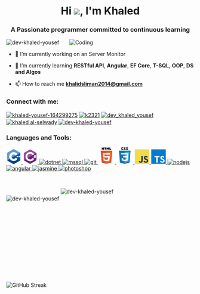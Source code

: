 <h1 align="center">Hi <img src="https://raw.githubusercontent.com/nixin72/nixin72/master/wave.gif" width="45px">, I'm Khaled</h1>
<h3 align="center">A Passionate programmer committed to continuous learning</h3>
<img align="right" alt="Coding" width="335" src="https://user-images.githubusercontent.com/75851313/151668395-5591532b-28da-46a6-9476-7c9694bcb60e.gif">

<p align="left"> <img src="https://komarev.com/ghpvc/?username=dev-khaled-yousef&label=Profile%20views&color=4DC81F&style=flat" alt="dev-khaled-yousef" /> </p>

- 🔭 I’m currently working on an <a href="https://github.com/dev-khaled-yousef/server-monitor" style="text-decoration: none;">Server Monitor</a>

- 🌱 I’m currently learning **RESTful API**, **Angular**, **EF Core**, **T-SQL**, **OOP**, **DS and Algos** 

- 📫 How to reach me **khalidsliman2014@gmail.com** 

<h3 align="left">Connect with me:</h3>
<p align="left">
<a href="https://www.linkedin.com/in/dev-khaled-yousef" target="blank"><img align="center" src="https://raw.githubusercontent.com/rahuldkjain/github-profile-readme-generator/master/src/images/icons/Social/linked-in-alt.svg" alt="khaled-yousef-164299275" height="30" width="40" /></a>
<a href="https://www.facebook.com/dev.khaled.yousef" target="blank"><img align="center" src="https://raw.githubusercontent.com/rahuldkjain/github-profile-readme-generator/master/src/images/icons/Social/facebook.svg" alt="k2321" height="30" width="40" /></a>
<a href="https://instagram.com/dev_khaled_yousef" target="blank"><img align="center" src="https://raw.githubusercontent.com/rahuldkjain/github-profile-readme-generator/master/src/images/icons/Social/instagram.svg" alt="dev_khaled_yousef" height="30" width="40" /></a>
<a href="https://www.youtube.com/channel/UCs_9r81mTatSqiLXbDx317Q" target="blank"><img align="center" src="https://raw.githubusercontent.com/rahuldkjain/github-profile-readme-generator/master/src/images/icons/Social/youtube.svg" alt="khaled al-selwady" height="30" width="40" /></a>
<a href="https://www.leetcode.com/dev-khaled-yousef" target="blank"><img align="center" src="https://raw.githubusercontent.com/rahuldkjain/github-profile-readme-generator/master/src/images/icons/Social/leet-code.svg" alt="dev-khaled-yousef" height="30" width="40" /></a>
</p>

<h3 align="left">Languages and Tools:</h3>
<p align="left">
  <a href="https://www.w3schools.com/cpp/" target="_blank" rel="noreferrer">
    <img src="https://raw.githubusercontent.com/devicons/devicon/master/icons/cplusplus/cplusplus-original.svg" alt="cplusplus" width="40" height="40"/>
  </a>
  
  <a href="https://www.w3schools.com/cs/" target="_blank" rel="noreferrer">
    <img src="https://raw.githubusercontent.com/devicons/devicon/master/icons/csharp/csharp-original.svg" alt="csharp" width="40" height="40"/>
  </a>

  <a href="https://dotnet.microsoft.com/" target="_blank" rel="noreferrer"> 
    <img src="https://upload.wikimedia.org/wikipedia/commons/7/7d/Microsoft_.NET_logo.svg" alt="dotnet" width="40" height="40"/>
  </a>

  <a href="https://www.microsoft.com/en-us/sql-server" target="_blank" rel="noreferrer">
    <img src="https://cdn-icons-png.flaticon.com/512/4492/4492311.png" alt="mssql" width="40" height="40"/>
  </a>

  <a href="https://git-scm.com/" target="_blank" rel="noreferrer">
    <img src="https://www.vectorlogo.zone/logos/git-scm/git-scm-icon.svg" alt="git" width="40" height="40"/>
  </a>

  <a href="https://www.w3.org/html/" target="_blank" rel="noreferrer">
    <img src="https://raw.githubusercontent.com/devicons/devicon/master/icons/html5/html5-original-wordmark.svg" alt="html5" width="45" height="45"/>
  </a>

  <a href="https://www.w3schools.com/css/" target="_blank" rel="noreferrer">
    <img src="https://raw.githubusercontent.com/devicons/devicon/master/icons/css3/css3-original-wordmark.svg" alt="css3" width="45" height="45"/>
  </a>

  <a href="https://developer.mozilla.org/en-US/docs/Web/JavaScript" target="_blank" rel="noreferrer">
    <img src="https://raw.githubusercontent.com/devicons/devicon/master/icons/javascript/javascript-original.svg" alt="javascript" width="40" height="40"/>
  </a>

  <a href="https://www.typescriptlang.org/" target="_blank" rel="noreferrer">
    <img src="https://raw.githubusercontent.com/devicons/devicon/master/icons/typescript/typescript-original.svg" alt="typescript" width="40" height="40"/>
  </a>

  <a href="https://nodejs.org" target="_blank" rel="noreferrer">
    <img src="https://www.techwell.com/sites/default/files/stories/images/cropped_teasers/Beth%20Romanik/2019/node-js-tutorial.png" alt="nodejs" width="40" height="40"/>
  </a>
  
  <a href="https://angular.io" target="_blank" rel="noreferrer">
    <img src="https://angular.io/assets/images/logos/angular/angular.svg" alt="angular" width="47" height="47"/>
  </a>
  

  

  
  <a href="https://jasmine.github.io/" target="_blank" rel="noreferrer">
    <img src="https://www.vectorlogo.zone/logos/jasmine/jasmine-icon.svg" alt="jasmine" width="40" height="40"/>
  </a>
  
  <a href="https://www.photoshop.com/en" target="_blank" rel="noreferrer">
    <img src="https://pngimg.com/uploads/photoshop/photoshop_PNG14.png" alt="photoshop" width="40" height="40"/>
  </a>

</p>

<br>
<div>

  <p style="display: inline-block; vertical-align: middle;">
    <img align="left" src="https://github-readme-stats.vercel.app/api?username=dev-khaled-yousef&show_icons=true&locale=en&theme=react&border_radius=12.7" alt="dev-khaled-yousef" />
  </p>
  
  <p style="display: inline-block; text-position: middle;">
    <img align="left" src="https://github-readme-stats.vercel.app/api/top-langs?username=dev-khaled-yousef&show_icons=true&locale=en&layout=compact&theme=react&border_radius=12.7" alt="dev-khaled-yousef" />
  </p>

</div>
<br>
<br>
<br>
<br>
<br>
<br><br><br><br><br><br>
  <p>
    <img align="left" src="https://github-readme-streak-stats.herokuapp.com?user=dev-khaled-yousef&theme=react&border_radius=12.7" alt="GitHub Streak" />
  </p>
